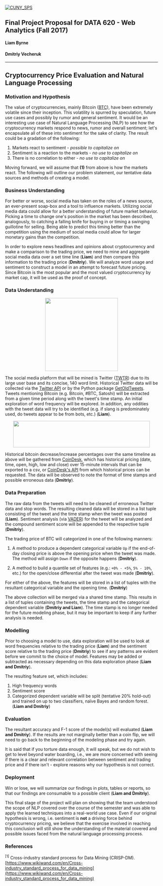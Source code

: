 [![CUNY_SPS](https://sps.cuny.edu/sites/all/themes/cuny/assets/img/header_logo.png)](https://sps.cuny.edu/academics/graduate/master-science-data-science-ms)

## Final Project Proposal for DATA 620 - Web Analytics (Fall 2017)

#### Liam Byrne
#### Dmitriy Vecheruk

***

## Cryptocurrency Price Evaluation and Natural Language Processing

### Motivation and Hypothesis

The value of cryptocurrencies, mainly Bitcoin ([BTC](https://coinmarketcap.com/currencies/bitcoin/)), have been extremely volatile since their inception. This volatility is spurred by speculation, future use cases and possibly by rumor and general sentiment. It would be an interesting use case of Natural Language Processing (NLP) to see how the cryptocurrency markets respond to news, rumor and overall sentiment; let's encapsulate all of these into sentiment for the sake of clarity. The result could be a gradation of the following:

1. Markets react to sentiment - *possible to capitalize on*
2. Sentiment is a reaction to the markets - *no use to capitalize on*
3. There is no correlation to either - *no use to capitalize on*

Moving forward, we will assume that **(1)** from above is how the markets react. The following will outline our problem statement, our tentative data sources and methods of creating a model.

### Business Understanding

For better or worse, social media has taken on the roles of a news source, an ever-present soap-box and a tool to influence markets. Utilizing social media data could allow for a better understanding of future market behavior. Picking a time to change one's position in the market has been described, analogously, to catching a falling knife for buying in or timing a swinging guillotine for selling. Being able to predict this timing better than the competition using the medium of social media could allow for larger monetary gains than the competition.

In order to explore news headlines and opinions about cryptocurrency and make a comparison to the trading price, we need to mine and aggregate social media data over a set time line (**Liam**) and then compare this information to the trading price (**Dmitriy**). We will analyze word usage and sentiment to construct a model in an attempt to forecast future pricing. Since Bitcoin is the most popular and the most valued cryptocurrency by market cap, it will be used as the proof of concept.

### Data Understanding
<p align="center">
  <img width="240" height="240" src="https://cdn2.iconfinder.com/data/icons/metro-uinvert-dock/256/Twitter_NEW.png">
</p>

The social media platform that will be mined is Twitter ([TWTR](https://finance.google.com/finance?q=NYSE:TWTR)) due to its large user base and its concise, 140 word limit. Historical Twitter data will be collected via the [Twitter API](https://developer.twitter.com/en/docs/tweets/search/api-reference/premium-search.html#DataEndpoint) or by the Python package [GetOldTweets](https://github.com/Jefferson-Henrique/GetOldTweets-python). Tweets mentioning Bitcoin (e.g. Bitcoin, #BTC, Satoshi) will be extracted from a given time period along with the tweet's time stamp. An initial exploration of word frequency will be explored. In addition, any oddities with the tweet data will try to be identified (e.g. if slang is predominately used,  do tweets appear to be from bots, etc.) (**Liam**).

<p align="center">
  <img width="450" height="87" src="https://surveymonkey-assets.s3.amazonaws.com/survey/119070839/4b34c3c6-a1e4-4fa1-b045-fffed5a1c6f9.png">
</p>

Historical bitcoin decrease/increase percentages over the same timeline as above will be gathered from [CoinDesk](https://www.coindesk.com/price), which has historical pricing (date, time, open, high, low and close) over 15-minute intervals that can be exported to a csv, or [CoinDesk's API](https://www.coindesk.com/api/) from which historical prices can be requested. The data will be observed to note the format of time stamps and possible erroneous data (**Dmitriy**).

### Data Preparation

 The raw data from the tweets will need to be cleaned of erroneous Twitter data and stop words. The resulting cleaned data will be stored in a list tuple consisting of the tweet and the time stamp when the tweet was posted (**Liam**). Sentiment analysis (via [VADER](https://github.com/cjhutto/vaderSentiment)) for the tweet will be analyzed and the compound sentiment score will be appended to the respective tuple (**Dmitriy**).

 The trading price of BTC will categorized in one of the following manners:

 1. A method to produce a dependent categorical variable ``Up`` if the end-of-day closing price is above the opening price when the tweet was made. The method will assign ``Down`` if the opposite happens (**Dmitriy**).

 2. A method to build a quantile set of features (e.g.: ``+0% - +5%``, ``5% - 10%``, etc.) for the open/close differential after the tweet was made (**Dmitriy**).

 For either of the above, the features will be stored in a list of tuples with the resultant categorical variable and the opening time. (**Dmitriy**)

The above collection will be merged via a shared time stamp. This results in a list of tuples containing the tweets, the time stamp and the categorical dependent variable (**Dmitriy and Liam**). The time stamp is no longer needed for the future modeling phase, but it may be important to keep if any further analysis is needed.

### Modelling

Prior to choosing a model to use, data exploration will be used to look at word frequencies relative to the trading price (**Liam**) and the sentiment score relative to the trading price (**Dmitriy**) to see if any patterns are evident before we commit to the choice of model. Features may be added or subtracted as necessary depending on this data exploration phase (**Liam and Dmitriy**).

The resulting feature set, which includes:
1. High frequency words
2. Sentiment score
3. Categorized dependent variable
will be split (tentative 20% hold-out) and trained on up to two classifiers, naïve Bayes and random forest. (**Liam and Dmitriy**)

### Evaluation

The resultant accuracy and F-1 score of the model(s) will evaluated (**Liam and Dmitriy**). If the results are not marginally better than a coin flip, we will need to go back to the beginning of the modeling phase and try again.

It is said that if you torture data enough, it will speak, but we do not wish to get to level beyond water boarding, i.e., we are more concerned with seeing if there is a clear and relevant correlation between sentiment and trading price and if there isn't - explore reasons why our hypothesis is not correct.

### Deployment

Win or lose, we will summarize our findings in plots, tables or reports, so that our findings are consumable to a possible client (**Liam and Dmitriy**).

This final stage of the project will plan on showing that the team understood the scope of NLP covered over the course of the semester and was able to apply the learned techniques into a real-world use case. Even if our original hypothesis is wrong, i.e. sentiment is **not** a driving force behind cryptocurrency pricing, we believe that the exercise involved in reaching this conclusion will still show the understanding of the material covered and possible issues faced from the natural language processing process.

### References
<sup>[1]</sup> Cross-industry standard process for Data Mining (CRISP-DM). [https://www.wikiwand.com/en/Cross-industry_standard_process_for_data_mining](https://www.wikiwand.com/en/Cross-industry_standard_process_for_data_mining)
